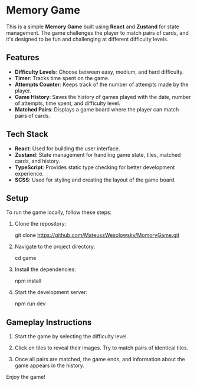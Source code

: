 # Memory Game

This is a simple **Memory Game** built using **React** and **Zustand** for state management. The game challenges the player to match pairs of cards, and it's designed to be fun and challenging at different difficulty levels.

## Features

- **Difficulty Levels**: Choose between easy, medium, and hard difficulty.
- **Timer**: Tracks time spent on the game.
- **Attempts Counter**: Keeps track of the number of attempts made by the player.
- **Game History**: Saves the history of games played with the date, number of attempts, time spent, and difficulty level.
- **Matched Pairs**: Displays a game board where the player can match pairs of cards.

## Tech Stack

- **React**: Used for building the user interface.
- **Zustand**: State management for handling game state, tiles, matched cards, and history.
- **TypeScript**: Provides static type checking for better development experience.
- **SCSS**: Used for styling and creating the layout of the game board.

## Setup

To run the game locally, follow these steps:

1. Clone the repository:

   git clone https://github.com/MateuszWesolowsky/MomoryGame.git

2. Navigate to the project directory:

   cd game

3. Install the dependencies:

   npm install

4. Start the development server:

   npm run dev

## Gameplay Instructions

1. Start the game by selecting the difficulty level.

2. Click on tiles to reveal their images. Try to match pairs of identical tiles.

3. Once all pairs are matched, the game ends, and information about the game appears in the history.

Enjoy the game!
